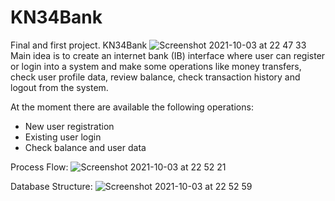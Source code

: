 # KN34Bank
Final and first project. KN34Bank
![Screenshot 2021-10-03 at 22 47 33](https://user-images.githubusercontent.com/76618407/135769316-5fcc9b46-d868-4dad-aa12-501e270d79e6.png)
Main idea is to create an internet bank (IB) interface where user can register or login into a system and make some operations like money transfers, check user profile data, review balance, check transaction history and logout from the system.

At the moment there are available the following operations:
- New user registration
- Existing user login 
- Check balance and user data

Process Flow:
![Screenshot 2021-10-03 at 22 52 21](https://user-images.githubusercontent.com/76618407/135769345-52ebe51b-64a8-415c-a06c-0a01084c00ac.png)

Database Structure:
![Screenshot 2021-10-03 at 22 52 59](https://user-images.githubusercontent.com/76618407/135769371-5883b2ac-9b2d-4d92-a31d-d16a78c6e775.png)
